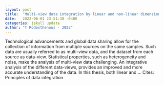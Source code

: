 ```yaml
---
layout: post
title:  "Multi-view data integration by linear and non-linear dimensionality reduction"
date:   2022-06-01 23:51:30 -0400
categories: jekyll update
author: "T Rodosthenous - 2022"
---
```

Technological advancements and global data sharing allow for the collection of information from multiple sources on the same samples. Such data are usually referred to as multi-view data, and the dataset from each source as data-view. Statistical properties, such as heterogeneity and noise, make the analysis of multi-view data challenging. An integrative analysis of the different data-views, provides an improved and more accurate understanding of the data. In this thesis, both linear and … Cites: ‪Principles of data integration‬